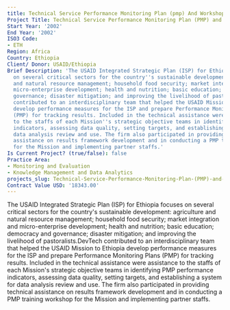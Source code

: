 ```yaml
---
title: Technical Service Performance Monitoring Plan (pmp) And Workshop
Project Title: Technical Service Performance Monitoring Plan (PMP) and Workshop
Start Year: '2002'
End Year: '2002'
ISO3 Code:
- ETH
Region: Africa
Country: Ethiopia
Client/ Donor: USAID/Ethiopia
Brief Description: 'The USAID Integrated Strategic Plan (ISP) for Ethiopia focuses
  on several critical sectors for the country''s sustainable development: agriculture
  and natural resource management; household food security; market integration and
  micro-enterprise development; health and nutrition; basic education; democracy and
  governance; disaster mitigation; and improving the livelihood of pastoralists.DevTech
  contributed to an interdisciplinary team that helped the USAID Mission to Ethiopia
  develop performance measures for the ISP and prepare Performance Monitoring Plans
  (PMP) for tracking results. Included in the technical assistance were assistance
  to the staffs of each Mission''s strategic objective teams in identifying PMP performance
  indicators, assessing data quality, setting targets, and establishing a system for
  data analysis review and use. The firm also participated in providing technical
  assistance on results framework development and in conducting a PMP training workshop
  for the Mission and implementing partner staffs.'
Is Current Project? (true/false): false
Practice Area:
- Monitoring and Evaluation
- Knowledge Management and Data Analytics
projects_slug: Technical-Service-Performance-Monitoring-Plan-(PMP)-and-Workshop
Contract Value USD: '18343.00'
---
```


The USAID Integrated Strategic Plan (ISP) for Ethiopia focuses on several critical sectors for the country's sustainable development: agriculture and natural resource management; household food security; market integration and micro-enterprise development; health and nutrition; basic education; democracy and governance; disaster mitigation; and improving the livelihood of pastoralists.DevTech contributed to an interdisciplinary team that helped the USAID Mission to Ethiopia develop performance measures for the ISP and prepare Performance Monitoring Plans (PMP) for tracking results. Included in the technical assistance were assistance to the staffs of each Mission's strategic objective teams in identifying PMP performance indicators, assessing data quality, setting targets, and establishing a system for data analysis review and use. The firm also participated in providing technical assistance on results framework development and in conducting a PMP training workshop for the Mission and implementing partner staffs.